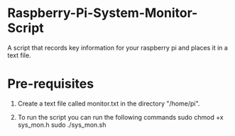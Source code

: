 # Raspberry-Pi-System-Monitor-Script
A script that records key information for your raspberry pi and places it in a text file.

# Pre-requisites

1. Create a text file called monitor.txt in the directory "/home/pi".

2. To run the script you can run the following commands
      sudo chmod +x sys_mon.h
      sudo ./sys_mon.sh

